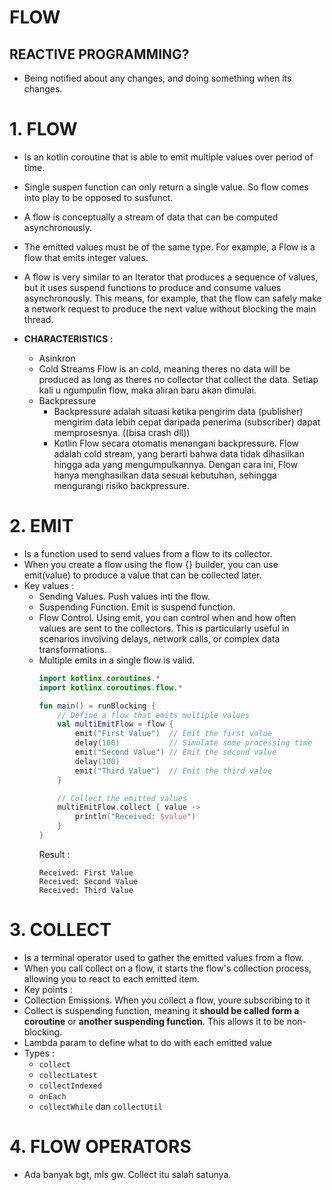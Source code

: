 # FLOW

## REACTIVE PROGRAMMING?
- Being notified about any changes, and doing something when its changes.

# 1. FLOW
- Is an kotlin coroutine that is able to emit multiple values over period of time.
- Single suspen function can only return a single value. So flow comes into play to be opposed to susfunct.
- A flow is conceptually a stream of data that can be computed asynchronously.
- The emitted values must be of the same type. For example, a Flow<Int> is a flow that emits integer values.

- A flow is very similar to an Iterator that produces a sequence of values, but it uses suspend functions to produce and consume values asynchronously. This means, for example, that the flow can safely make a network request to produce the next value without blocking the main thread.

- **CHARACTERISTICS :**
  - Asinkron
  - Cold Streams
    Flow is an cold, meaning theres no data will be produced as long as theres no collector that collect the data. Setiap kali u ngumpulin flow, maka aliran baru akan dimulai. 
  - Backpressure
    - Backpressure adalah situasi ketika pengirim data (publisher) mengirim data lebih cepat daripada penerima (subscriber) dapat memprosesnya. ((bisa crash dll))
    - Kotlin Flow secara otomatis menangani backpressure. Flow adalah cold stream, yang berarti bahwa data tidak dihasilkan hingga ada yang mengumpulkannya. Dengan cara ini, Flow hanya menghasilkan data sesuai kebutuhan, sehingga mengurangi risiko backpressure.


# 2. EMIT
- Is a function used to send values from a flow to its collector.
- When you create a flow using the flow {} builder, you can use emit(value) to produce a value that can be collected later.
- Key values :
  - Sending Values. Push values inti the flow.
  - Suspending Function. Emit is suspend function.
  - Flow Control. Using emit, you can control when and how often values are sent to the collectors. This is particularly useful in scenarios involving delays, network calls, or complex data transformations.
  - Multiple emits in a single flow is valid.
    ```kotlin
    import kotlinx.coroutines.*
    import kotlinx.coroutines.flow.*
    
    fun main() = runBlocking {
        // Define a flow that emits multiple values
        val multiEmitFlow = flow {
            emit("First Value")  // Emit the first value
            delay(100)           // Simulate some processing time
            emit("Second Value") // Emit the second value
            delay(100)
            emit("Third Value")  // Emit the third value
        }
    
        // Collect the emitted values
        multiEmitFlow.collect { value ->
            println("Received: $value")
        }
    }
    ```
    Result : 
    ```
    Received: First Value
    Received: Second Value
    Received: Third Value
    ```
    
# 3. COLLECT
-  Is a terminal operator used to gather the emitted values from a flow.
-  When you call collect on a flow, it starts the flow's collection process, allowing you to react to each emitted item.
-  Key points :
  - Collection Emissions. When you collect a flow, youre subscribing to it
  - Collect is suspending function, meaning it **should be called form a coroutine** or **another suspending function**. This allows it to be non-blocking.
  - Lambda param to define what to do with each emitted value
- Types :
  - ``collect``
  - ``collectLatest``
  - ``collectIndexed``
  - ``onEach``
  - ``collectWhile`` dan ``collectUtil``
  
# 4. FLOW OPERATORS
- Ada banyak bgt, mls gw. Collect itu salah satunya. 


  
